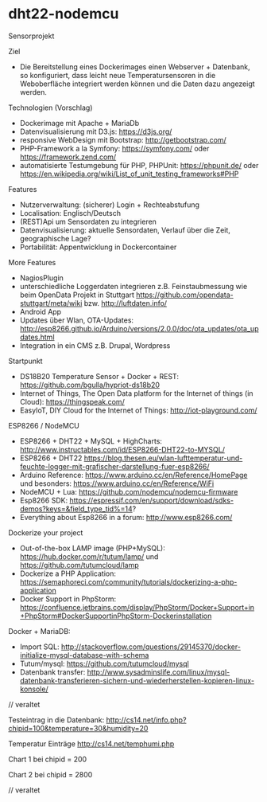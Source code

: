 # dht22-nodemcu

Sensorprojekt

Ziel
- Die Bereitstellung eines Dockerimages einen Webserver + Datenbank, so konfiguriert, dass leicht neue Temperatursensoren in die Weboberfläche integriert werden können und die Daten dazu angezeigt werden.

Technologien (Vorschlag)
- Dockerimage mit Apache + MariaDb
- Datenvisualisierung mit D3.js: https://d3js.org/
- responsive WebDesign mit Bootstrap: http://getbootstrap.com/
- PHP-Framework a la Symfony: https://symfony.com/  oder https://framework.zend.com/ 
- automatisierte Testumgebung für PHP, PHPUnit: https://phpunit.de/ oder https://en.wikipedia.org/wiki/List_of_unit_testing_frameworks#PHP

Features
- Nutzerverwaltung: (sicherer) Login + Rechteabstufung
- Localisation: Englisch/Deutsch
- (REST)Api um Sensordaten zu integrieren
- Datenvisualisierung: aktuelle Sensordaten, Verlauf über die Zeit, geographische Lage?
- Portabilität: Appentwicklung in Dockercontainer

More Features
- NagiosPlugin 
- unterschiedliche Loggerdaten integrieren z.B. Feinstaubmessung wie beim OpenData Projekt in Stuttgart https://github.com/opendata-stuttgart/meta/wiki bzw. http://luftdaten.info/
- Android App
- Updates über Wlan, OTA-Updates: http://esp8266.github.io/Arduino/versions/2.0.0/doc/ota_updates/ota_updates.html
- Integration in ein CMS z.B. Drupal, Wordpress


Startpunkt
- DS18B20 Temperature Sensor + Docker + REST: https://github.com/bgulla/hypriot-ds18b20
- Internet of Things, The Open Data platform for the Internet of things (in Cloud): https://thingspeak.com/
- EasyIoT, DIY Cloud for the Internet of Things:  http://iot-playground.com/

ESP8266 / NodeMCU
- ESP8266 + DHT22 + MySQL + HighCharts: http://www.instructables.com/id/ESP8266-DHT22-to-MYSQL/
- ESP8266 + DHT22 https://blog.thesen.eu/wlan-lufttemperatur-und-feuchte-logger-mit-grafischer-darstellung-fuer-esp8266/
- Arduino Reference: https://www.arduino.cc/en/Reference/HomePage und besonders: https://www.arduino.cc/en/Reference/WiFi
- NodeMCU + Lua: https://github.com/nodemcu/nodemcu-firmware
- Esp8266 SDK: https://espressif.com/en/support/download/sdks-demos?keys=&field_type_tid%=14?
- Everything about Esp8266 in a forum: http://www.esp8266.com/

Dockerize your project
- Out-of-the-box LAMP image (PHP+MySQL): https://hub.docker.com/r/tutum/lamp/ und https://github.com/tutumcloud/lamp
- Dockerize a PHP Application: https://semaphoreci.com/community/tutorials/dockerizing-a-php-application
- Docker Support in PhpStorm: https://confluence.jetbrains.com/display/PhpStorm/Docker+Support+in+PhpStorm#DockerSupportinPhpStorm-Dockerinstallation

Docker + MariaDB:
- Import SQL: http://stackoverflow.com/questions/29145370/docker-initialize-mysql-database-with-schema
- Tutum/mysql: https://github.com/tutumcloud/mysql
- Datenbank transfer: http://www.sysadminslife.com/linux/mysql-datenbank-transferieren-sichern-und-wiederherstellen-kopieren-linux-konsole/

// veraltet 

Testeintrag in die Datenbank:
http://cs14.net/info.php?chipid=100&temperature=30&humidity=20

Temperatur Einträge
http://cs14.net/temphumi.php

Chart 1 bei chipid = 200

Chart 2 bei chipid = 2800

// veraltet 

